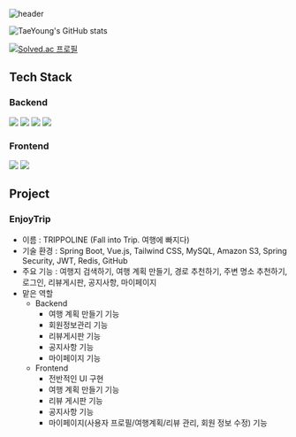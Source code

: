 ![header](https://capsule-render.vercel.app/api?type=wave&color=0:FFB6C1,100:87CEEB&height=100&section=header&text=HI%20I%20AM%20KIMTAEYOUNG%20&animation=fadeIn&fontSize=40)

![TaeYoung's GitHub stats](https://github-readme-stats.vercel.app/api?username=0taetae&show_icons=true&theme=radical)

[![Solved.ac
프로필](http://mazassumnida.wtf/api/generate_badge?boj=taeyoung0812)](https://solved.ac/taeyoung0812)

## Tech Stack

### Backend
<img src="https://img.shields.io/badge/JAVA-EE3221?style=round-square&logo=java&logoColor=white"/> <img src="https://img.shields.io/badge/SpringBoot-6DB33F?style=round-square&logo=spring&logoColor=white"/> <img src="https://img.shields.io/badge/JPA-6DB33F?style=round-square&logo=spring&logoColor=white"/>
<img src="https://img.shields.io/badge/MySQL-4479A1?style=round-square&logo=mysql&logoColor=white"/>
### Frontend
<img src="https://img.shields.io/badge/Vue.js-4FC08D?style=round-square&logo=vue.js&logoColor=white"/>
<img src="https://img.shields.io/badge/JavaScript-F7DF1E?style=round-square&logo=javascript&logoColor=black"/>

## Project
### EnjoyTrip
- 이름 : TRIPPOLINE (Fall into Trip. 여행에 빠지다)
- 기술 환경 : Spring Boot, Vue.js, Tailwind CSS, MySQL, Amazon S3, Spring Security, JWT, Redis, GitHub
- 주요 기능 : 여행지 검색하기, 여행 계획 만들기, 경로 추천하기, 주변 명소 추천하기, 로그인, 리뷰게시판, 공지사항, 마이페이지
- 맡은 역할
  - Backend
    - 여행 계획 만들기 기능
    - 회원정보관리 기능
    - 리뷰게시판 기능
    - 공지사항 기능
    - 마이페이지 기능
  - Frontend
    - 전반적인 UI 구현
    - 여행 계획 만들기 기능
    - 리뷰 게시판 기능
    - 공지사항 기능
    - 마이페이지(사용자 프로필/여행계획/리뷰 관리, 회원 정보 수정) 기능

<!--
**0taetae/0taetae** is a ✨ _special_ ✨ repository because its `README.md` (this file) appears on your GitHub profile.

Here are some ideas to get you started:

- 🔭 I’m currently working on ...
- 🌱 I’m currently learning ...
- 👯 I’m looking to collaborate on ...
- 🤔 I’m looking for help with ...
- 💬 Ask me about ...
- 📫 How to reach me: ...
- 😄 Pronouns: ...
- ⚡ Fun fact: ...
-->
